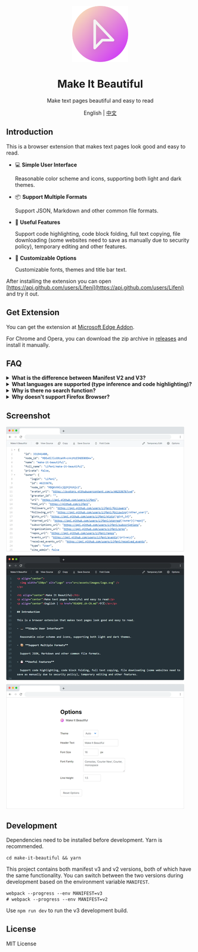 <p align="center">
  <img width="150px" alt="Logo" src="src/assets/images/logo.svg" />
</p>

<h1 align="center">Make It Beautiful</h1>
<p align="center">Make text pages beautiful and easy to read</p>
<p align="center">English | <a href="README.zh-CN.md">中文</a></p>

## Introduction

This is a browser extension that makes text pages look good and easy to read.

- 💻 **Simple User Interface**

  Reasonable color scheme and icons, supporting both light and dark themes.

- 📦 **Support Multiple Formats**

  Support JSON, Markdown and other common file formats.

- 💾 **Useful Features**

  Support code highlighting, code block folding, full text copying, file downloading (some websites need to save as manually due to security policy), temporary editing and other features.

- 🎨 **Customizable Options**

  Customizable fonts, themes and title bar text.

After installing the extension you can open [https://api.github.com/users/Lifeni](https://api.github.com/users/Lifeni) and try it out.

## Get Extension

You can get the extension at [Microsoft Edge Addon](https://microsoftedge.microsoft.com/addons/detail/make-it-beautiful/jjgkadobhgomjcppaojffnlooknkkodd).

For Chrome and Opera, you can download the zip archive in [releases](https://github.com/Lifeni/make-it-beautiful/releases) and install it manually.

## FAQ

<details>
  <summary><strong>What is the difference between Manifest V2 and V3?</strong></summary>

<br/>

V3 is the next version of the Chromium extension platform, but there are still some issues.

For example, Microsoft Edge Addons currently only supports V2 version, and the `chrome.downloads` API in background.js is not available in V3 version.

There is no difference in functionality between the V2 and V3 versions of this project, so if you don't know which version to download, then download the V2 version :).

<br/>

</details>

<details>
  <summary><strong>What languages are supported (type inference and code highlighting)?</strong></summary>

<br/>

The supported languages and extensions can be found in the [mimes.ts](https://github.com/Lifeni/make-it-beautiful/blob/master/src/imports/mimes.ts) file.

If you want to add another language supported by CodeMirror, you can let me know via Issue or PR.

<br/>

</details>

<details>
  <summary><strong>Why is there no search function?</strong></summary>

<br/>

Because the browser's own search can already meet most of the needs.

And the current editor (CodeMirror 5) can't make the search function both useful and good-looking, so I may consider adding a search function after upgrading the editor in the future.

<br/>

</details>

<details>
  <summary><strong>Why doesn't support Firefox Browser?</strong></summary>

<br/>

Firefox already includes a good JSON viewer, so I don't plan to adapt Firefox for now.

<br/>

</details>

## Screenshot

![Preview](docs/preview.webp)

## Development

Dependencies need to be installed before development. Yarn is recommended.

```shell
cd make-it-beautiful && yarn
```

This project contains both manifest v3 and v2 versions, both of which have the same functionality. You can switch between the two versions during development based on the environment variable `MANIFEST`.

```shell
webpack --progress --env MANIFEST=v3
# webpack --progress --env MANIFEST=v2
```

Use `npm run dev` to run the v3 development build.

## License

MIT License
